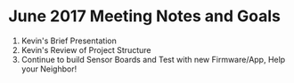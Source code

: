 # June 2017 Meeting Notes and Goals

1) Kevin's Brief Presentation
2) Kevin's Review of Project Structure
3) Continue to build Sensor Boards and Test with new Firmware/App, Help your Neighbor!
